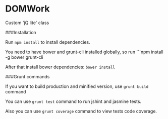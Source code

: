 DOMWork
=======

Custom 'jQ lite' class


###Installation

Run ```npm install``` to install dependencies.

You need to have bower and grunt-cli installed globally, so run ```npm install -g bower grunt-cli

After that install bower dependencies: ```bower install```

###Grunt commands

If you want to build production and minified version, use ```grunt build``` command

You can use ```grunt test``` command to run jshint and jasmine tests.

Also you can use ```grunt coverage``` command to view tests code coverage.

